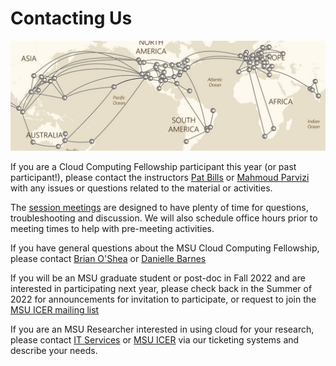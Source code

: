# Contacting Us

![old_azure_locations_map](../img/azure_region_connection_img.jpg)

If you are a Cloud Computing Fellowship participant this year (or past participant!), please contact the instructors [Pat Bills](mailto:billspat@msu.edu) or [Mahmoud Parvizi](mailto:parvizim@msu.edu) with any issues or questions related to the material or activities.  

The [session meetings](https://msucloudfellowship.github.io/#schedule-for-fall-2021) are designed to have plenty of time for questions, troubleshooting and discussion.   We will also schedule office hours prior to meeting times to help with pre-meeting activities. 

If you have general questions about the MSU Cloud Computing Fellowship, please contact [Brian O'Shea](mailto:oshea@msu.edu) or [Danielle Barnes](mailto:barnesd8@msu.edu)

If you will be an MSU graduate student or post-doc in Fall 2022 and are interested in participating next year, please check back in the Summer of 2022 for announcements for invitation to participate, or request to join the [MSU ICER mailing list](https://icer.msu.edu/getting-latest-hpcc-updates)

If you are an MSU Researcher interested in using cloud for your research, please contact [IT Services](https://tech.msu.edu/network/cloud-services/) or [MSU ICER](https://contact.icer.msu.edu) via our ticketing systems and describe your needs.   
